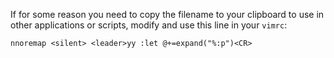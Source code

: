 If for some reason you need to copy the filename to your clipboard to use in other applications or scripts, modify and use this line in your `vimrc`:

```
nnoremap <silent> <leader>yy :let @+=expand("%:p")<CR>
```

